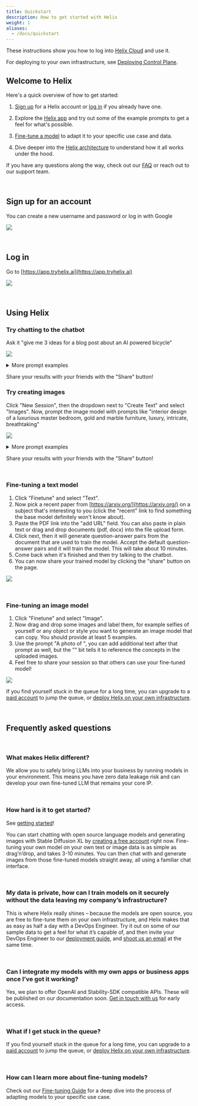 ```yaml
---
title: Quickstart
description: How to get started with Helix
weight: 1
aliases:
  - /docs/quickstart
---
```


These instructions show you how to log into [Helix Cloud](https://app.tryhelix.ai/) and use it.

For deploying to your own infrastructure, see [Deploying Control Plane](/docs/controlplane).

## Welcome to Helix

Here's a quick overview of how to get started:

1. [Sign up](https://app.tryhelix.ai/) for a Helix account or [log in](https://app.tryhelix.ai/) if you already have one.

2. Explore the [Helix app](https://app.tryhelix.ai) and try out some of the example prompts to get a feel for what's possible.

3. [Fine-tune a model](#fine-tuning-a-text-model) to adapt it to your specific use case and data.

4. Dive deeper into the [Helix architecture](/docs/architecture) to understand how it all works under the hood.

If you have any questions along the way, check out our [FAQ](#frequently-asked-questions) or reach out to our support team.

<br>

## Sign up for an account

You can create a new username and password or log in with Google

![](gsg-02.png)

<br>

## Log in

Go to [https://app.tryhelix.ai](https://app.tryhelix.ai)

![](gsg-01.png)

<br>

## Using Helix

### Try chatting to the chatbot

Ask it "give me 3 ideas for a blog post about an AI powered bicycle"

![](gsg-03.png)

<details>
<summary>More prompt examples</summary>

- "What are some potential use cases for AI in healthcare?"
- "Can you help me brainstorm ideas for a science fiction story about robots?"
- "How might AI be used to improve education and learning?"

</details>

Share your results with your friends with the "Share" button!

### Try creating images

Click "New Session", then the dropdown next to "Create Text" and select "Images". Now, prompt the image model with prompts like "interior design of a luxurious master bedroom, gold and marble furniture, luxury, intricate, breathtaking"

![](gsg-04.png)

<details>
<summary>More prompt examples</summary>

- "A beautiful sunset over a tranquil beach, vibrant colors, detailed"
- "A futuristic city skyline at night, neon lights, cyberpunk style"
- "A cute, cartoon-style kitten playing with a ball of yarn"

</details>

Share your results with your friends with the "Share" button!

<br>

### Fine-tuning a text model

1. Click "Finetune" and select "Text".
2. Now pick a recent paper from [https://arxiv.org/](https://arxiv.org/) on a subject that's interesting to you (click the "recent" link to find something the base model definitely won't know about).
3. Paste the PDF link into the "add URL" field. You can also paste in plain text or drag and drop documents (pdf, docx) into the file upload form.
4. Click next, then it will generate question-answer pairs from the document that are used to train the model. Accept the default question-answer pairs and it will train the model. This will take about 10 minutes. 
5. Come back when it's finished and then try talking to the chatbot.
6. You can now share your trained model by clicking the "share" button on the page.

![](gsg-05.png)

<br>

### Fine-tuning an image model

1. Click "Finetune" and select "Image".
2. Now drag and drop some images and label them, for example selfies of yourself or any object or style you want to generate an image model that can copy. You should provide at least 5 examples.
3. Use the prompt "A photo of <s0><s1>", you can add additional text after that prompt as well, but the "<s0><s1>" bit tells it to reference the concepts in the uploaded images.
4. Feel free to share your session so that others can use your fine-tuned model!

![](gsg-06.png)

If you find yourself stuck in the queue for a long time, you can upgrade to a [paid account](https://app.tryhelix.ai/account) to jump the queue, or [deploy Helix on your own infrastructure](/docs/controlplane).

<br>

## Frequently asked questions

<br>

### What makes Helix different?

We allow you to safely bring LLMs into your business by running models in your environment. This means you have zero data leakage risk and can develop your own fine-tuned LLM that remains your core IP.

<br>

### How hard is it to get started?

See [getting started](/docs/getting-started)!

You can start chatting with open source language models and generating images with Stable Diffusion XL by [creating a free account](https://app.tryhelix.ai) right now. Fine-tuning your own model on your own text or image data is as simple as drag’n’drop, and takes 3-10 minutes. You can then chat with and generate images from those fine-tuned models straight away, all using a familiar chat interface.

<br>

### My data is private, how can I train models on it securely without the data leaving my company’s infrastructure?

This is where Helix really shines – because the models are open source, you are free to fine-tune them on your own infrastructure, and Helix makes that as easy as half a day with a DevOps Engineer. Try it out on some of our sample data to get a feel for what it’s capable of, and then invite your DevOps Engineer to our [deployment guide](/docs/controlplane), and [shoot us an email](mailto:founders@helix.ml) at the same time.

<br>

### Can I integrate my models with my own apps or business apps once I’ve got it working?

Yes, we plan to offer OpenAI and Stability-SDK compatible APIs. These will be published on our documentation soon. [Get in touch with us](mailto:founders@helix.ml) for early access.

<br>

### What if I get stuck in the queue?

If you find yourself stuck in the queue for a long time, you can upgrade to a [paid account](https://app.tryhelix.ai/account) to jump the queue, or [deploy Helix on your own infrastructure](/docs/controlplane).

<br>

### How can I learn more about fine-tuning models?

Check out our [Fine-tuning Guide](/docs/fine-tuning) for a deep dive into the process of adapting models to your specific use case.

